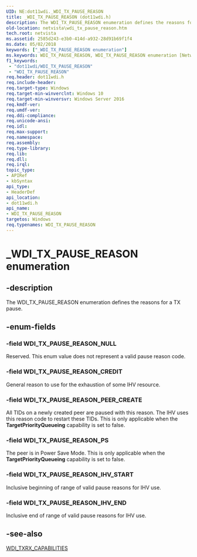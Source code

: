```yaml
---
UID: NE:dot11wdi._WDI_TX_PAUSE_REASON
title: _WDI_TX_PAUSE_REASON (dot11wdi.h)
description: The WDI_TX_PAUSE_REASON enumeration defines the reasons for a TX pause.
old-location: netvista\wdi_tx_pause_reason.htm
tech.root: netvista
ms.assetid: 2585d243-e3b0-414d-a932-28d91b69f1f4
ms.date: 05/02/2018
keywords: ["_WDI_TX_PAUSE_REASON enumeration"]
ms.keywords: WDI_TX_PAUSE_REASON, WDI_TX_PAUSE_REASON enumeration [Network Drivers Starting with Windows Vista], WDI_TX_PAUSE_REASON_CREDIT, WDI_TX_PAUSE_REASON_IHV_END, WDI_TX_PAUSE_REASON_IHV_START, WDI_TX_PAUSE_REASON_NULL, WDI_TX_PAUSE_REASON_PEER_CREATE, WDI_TX_PAUSE_REASON_PS, _WDI_TX_PAUSE_REASON, dot11wdi/WDI_TX_PAUSE_REASON, dot11wdi/WDI_TX_PAUSE_REASON_CREDIT, dot11wdi/WDI_TX_PAUSE_REASON_IHV_END, dot11wdi/WDI_TX_PAUSE_REASON_IHV_START, dot11wdi/WDI_TX_PAUSE_REASON_NULL, dot11wdi/WDI_TX_PAUSE_REASON_PEER_CREATE, dot11wdi/WDI_TX_PAUSE_REASON_PS, netvista.wdi_tx_pause_reason, netvista.wifi_tx_pause_reason
f1_keywords:
 - "dot11wdi/WDI_TX_PAUSE_REASON"
 - "WDI_TX_PAUSE_REASON"
req.header: dot11wdi.h
req.include-header: 
req.target-type: Windows
req.target-min-winverclnt: Windows 10
req.target-min-winversvr: Windows Server 2016
req.kmdf-ver: 
req.umdf-ver: 
req.ddi-compliance: 
req.unicode-ansi: 
req.idl: 
req.max-support: 
req.namespace: 
req.assembly: 
req.type-library: 
req.lib: 
req.dll: 
req.irql: 
topic_type:
- APIRef
- kbSyntax
api_type:
- HeaderDef
api_location:
- dot11wdi.h
api_name:
- WDI_TX_PAUSE_REASON
targetos: Windows
req.typenames: WDI_TX_PAUSE_REASON
---
```


# _WDI_TX_PAUSE_REASON enumeration


## -description


The WDI_TX_PAUSE_REASON enumeration defines the reasons for a TX pause.


## -enum-fields




### -field WDI_TX_PAUSE_REASON_NULL

Reserved.  This enum value does not represent a valid pause reason code.


### -field WDI_TX_PAUSE_REASON_CREDIT

General reason to use for the exhaustion of some IHV resource.


### -field WDI_TX_PAUSE_REASON_PEER_CREATE

All TIDs on a newly created peer are paused with this reason.  The IHV uses this reason code to restart these TIDs.  This is only applicable when the <b>TargetPriorityQueueing</b> capability is set to false.


### -field WDI_TX_PAUSE_REASON_PS

The peer is in Power Save Mode. This is only applicable when the <b>TargetPriorityQueueing</b> capability is set to false.


### -field WDI_TX_PAUSE_REASON_IHV_START

Inclusive beginning of range of valid pause reasons for IHV use.


### -field WDI_TX_PAUSE_REASON_IHV_END

Inclusive end of range of valid pause reasons for IHV use.


## -see-also




<a href="https://docs.microsoft.com/windows-hardware/drivers/ddi/dot11wdi/ns-dot11wdi-_wdi_txrx_target_capabilities">WDI_TXRX_CAPABILITIES</a>
 

 

